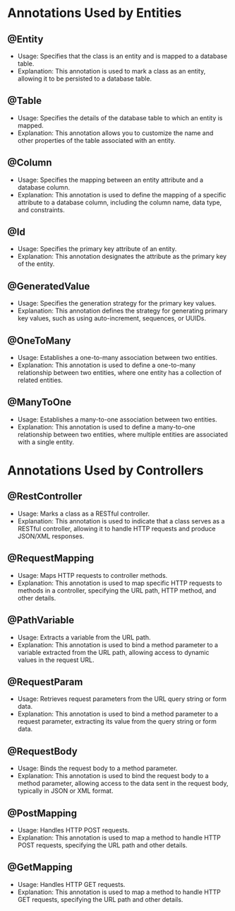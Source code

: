 # Annotations Used by Entities

## @Entity
- Usage: Specifies that the class is an entity and is mapped to a database table.
- Explanation: This annotation is used to mark a class as an entity, allowing it to be persisted to a database table.

## @Table
- Usage: Specifies the details of the database table to which an entity is mapped.
- Explanation: This annotation allows you to customize the name and other properties of the table associated with an entity.

## @Column
- Usage: Specifies the mapping between an entity attribute and a database column.
- Explanation: This annotation is used to define the mapping of a specific attribute to a database column, including the column name, data type, and constraints.

## @Id
- Usage: Specifies the primary key attribute of an entity.
- Explanation: This annotation designates the attribute as the primary key of the entity.

## @GeneratedValue
- Usage: Specifies the generation strategy for the primary key values.
- Explanation: This annotation defines the strategy for generating primary key values, such as using auto-increment, sequences, or UUIDs.

## @OneToMany
- Usage: Establishes a one-to-many association between two entities.
- Explanation: This annotation is used to define a one-to-many relationship between two entities, where one entity has a collection of related entities.

## @ManyToOne
- Usage: Establishes a many-to-one association between two entities.
- Explanation: This annotation is used to define a many-to-one relationship between two entities, where multiple entities are associated with a single entity.

# Annotations Used by Controllers

## @RestController
- Usage: Marks a class as a RESTful controller.
- Explanation: This annotation is used to indicate that a class serves as a RESTful controller, allowing it to handle HTTP requests and produce JSON/XML responses.

## @RequestMapping
- Usage: Maps HTTP requests to controller methods.
- Explanation: This annotation is used to map specific HTTP requests to methods in a controller, specifying the URL path, HTTP method, and other details.

## @PathVariable
- Usage: Extracts a variable from the URL path.
- Explanation: This annotation is used to bind a method parameter to a variable extracted from the URL path, allowing access to dynamic values in the request URL.

## @RequestParam
- Usage: Retrieves request parameters from the URL query string or form data.
- Explanation: This annotation is used to bind a method parameter to a request parameter, extracting its value from the query string or form data.

## @RequestBody
- Usage: Binds the request body to a method parameter.
- Explanation: This annotation is used to bind the request body to a method parameter, allowing access to the data sent in the request body, typically in JSON or XML format.

## @PostMapping
- Usage: Handles HTTP POST requests.
- Explanation: This annotation is used to map a method to handle HTTP POST requests, specifying the URL path and other details.

## @GetMapping
- Usage: Handles HTTP GET requests.
- Explanation: This annotation is used to map a method to handle HTTP GET requests, specifying the URL path and other details.

